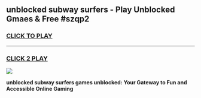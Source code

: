 
## unblocked subway surfers - Play Unblocked Gmaes & Free #szqp2
<h3>
<a href="https://premium.freeplayer.one?title=unblocked_subway_surfers&ref=03M">CLICK TO PLAY</a></h3>
<hr>

<h3>
<a href="https://premium.freeplayer.one?title=unblocked_subway_surfers&ref=03M">CLICK 2 PLAY</a>
  
</h3>

<a href="https://premium.freeplayer.one?title=unblocked_subway_surfers&ref=03M"><img src="https://clearcache.store/games.png"></a>


**unblocked subway surfers games unblocked: Your Gateway to Fun and Accessible Online Gaming**
